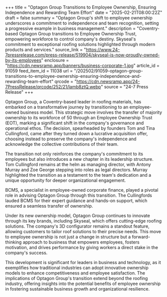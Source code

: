 +++
title = "Optagon Group Transitions to Employee Ownership, Ensuring Independence and Rewarding Team Effort"
date = "2025-02-21T08:00:22Z"
draft = false
summary = "Optagon Group's shift to employee ownership underscores a commitment to independence and team recognition, setting a progressive example in business management."
description = "Coventry-based Optagon Group transitions to Employee Ownership Trust, empowering workforce to control company's destiny. Skyseal's commitment to exceptional roofing solutions highlighted through modern products and services."
source_link = "https://www.24-7pressrelease.com/press-release/519904/skyseal-is-now-proudly-owned-by-its-employees"
enclosure = "https://cdn.newsramp.app/banners/business-corporate-1.jpg"
article_id = 91059
feed_item_id = 11038
url = "/202502/91059-optagon-group-transitions-to-employee-ownership-ensuring-independence-and-rewarding-team-effort"
qrcode = "https://cdn.newsramp.app/24-7PressRelease/qrcode/252/21/lamb8ztQ.webp"
source = "24-7 Press Release"
+++

<p>Optagon Group, a Coventry-based leader in roofing materials, has embarked on a transformative journey by transitioning to an employee-owned business model. This strategic move involves the transfer of majority ownership to its workforce of 50 through an Employee Ownership Trust (EOT), marking a significant shift in the company's governance and operational ethos. The decision, spearheaded by founders Tom and Tina Cullingford, came after they turned down a lucrative acquisition offer, choosing instead to preserve the company's independence and acknowledge the collective contributions of their team.</p><p>The transition not only reinforces the company's commitment to its employees but also introduces a new chapter in its leadership structure. Tom Cullingford remains at the helm as managing director, with Antony Murray and Zoe George stepping into roles as legal directors. Murray highlighted the transition as a testament to the team's dedication and a unique opportunity for deeper organizational engagement.</p><p>BCMS, a specialist in employee-owned corporate finance, played a pivotal role in advising Optagon Group through this transition. The Cullingfords lauded BCMS for their expert guidance and hands-on support, which ensured a seamless transfer of ownership.</p><p>Under its new ownership model, Optagon Group continues to innovate through its key brands, including Skyseal, which offers cutting-edge roofing solutions. The company's 3D configurator remains a standout feature, allowing customers to tailor roof solutions to their precise needs. This move to employee ownership is not just a change in structure but a forward-thinking approach to business that empowers employees, fosters motivation, and drives performance by giving workers a direct stake in the company's success.</p><p>This development is significant for leaders in business and technology, as it exemplifies how traditional industries can adopt innovative ownership models to enhance competitiveness and employee satisfaction. The implications of Optagon Group's transition extend beyond the roofing industry, offering insights into the potential benefits of employee ownership in fostering sustainable business growth and organizational resilience.</p>